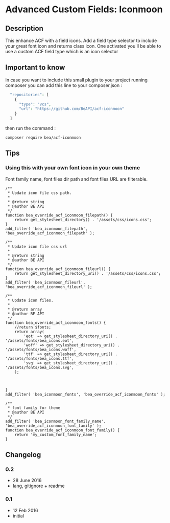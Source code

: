 # Advanced Custom Fields: Iconmoon #

## Description ##

This enhance ACF with a field icons. Add a field type selector to include your great font icon and returns class icon.
One activated you'll be able to use a custom ACF field type which is an icon selector

## Important to know ##

In case you want to include this small plugin to your project running composer you can add this line to your composer.json :

``` PHP
  "repositories": [
    {
      "type": "vcs",
      "url": "https://github.com/BeAPI/acf-iconmoon"
    }
  ]
```

then run the command :

```
composer require bea/acf-iconmoon
```

## Tips ##

### Using this with your own font icon in your own theme ###

Font family name, font files dir path and font files URL are filterable.

```
/**
 * Update icon file css path.
 *
 * @return string
 * @author BE API
 */
function bea_override_acf_iconmoon_filepath() {
	return get_stylesheet_directory() . '/assets/css/icons.css';
}
add_filter( 'bea_iconmoon_filepath', 'bea_override_acf_iconmoon_filepath' );

/**
 * Update icon file css url
 *
 * @return string
 * @author BE API
 */
function bea_override_acf_iconmoon_fileurl() {
	return get_stylesheet_directory_uri() . '/assets/css/icons.css';
}
add_filter( 'bea_iconmoon_fileurl', 'bea_override_acf_iconmoon_fileurl' );

/**
 * Update icon files.
 *
 * @return array
 * @author BE API
 */
function bea_override_acf_iconmoon_fonts() {
	//return $fonts;
	return array(
		'eot' => get_stylesheet_directory_uri() . '/assets/fonts/bea_icons.eot',
		'woff' => get_stylesheet_directory_uri() . '/assets/fonts/bea_icons.woff',
		'ttf' => get_stylesheet_directory_uri() . '/assets/fonts/bea_icons.ttf',
		'svg' => get_stylesheet_directory_uri() . '/assets/fonts/bea_icons.svg',
	);



}
add_filter( 'bea_iconmoon_fonts', 'bea_override_acf_iconmoon_fonts' );

/**
 * font family for theme
 * @author BE API
 */
add_filter( 'bea_iconmoon_font_family_name', 'bea_override_acf_iconmoon_font_family' );
function bea_override_acf_iconmoon_font_family() {
    return 'my_custom_font_family_name';
}
```

## Changelog ##

### 0.2
* 28 June 2016
* lang, gitignore + readme

### 0.1
* 12 Feb 2016
* initial
